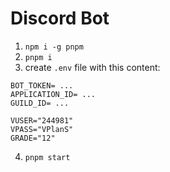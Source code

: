 # Discord Bot

1. `npm i -g pnpm`
2. `pnpm i`
3. create `.env` file with this content:
```
BOT_TOKEN= ...
APPLICATION_ID= ...
GUILD_ID= ...

VUSER="244981" 
VPASS="VPlanS"
GRADE="12"
```
4. `pnpm start`
